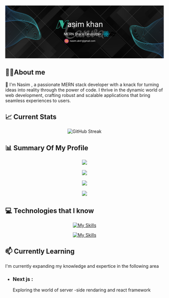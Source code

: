 ![Your Cover Photo Alt Text](https://github.com/nasimuk47/nasimuk47/blob/main/cover%20edit.png?raw=true)

## 🙋‍♂️About me

👋 I'm Nasim , a passionate MERN stack developer with a knack for turning ideas into reality through the power of code. I thrive in the dynamic world of web development, crafting robust and scalable applications that bring seamless experiences to users.

## 📈 Current Stats

<p align="center">
  <img src="https://github-readme-streak-stats.herokuapp.com?user=nasimuk47&theme=dark" width="800" alt="GitHub Streak">
</p>

## 📊 Summary Of My Profile

<div align="center">

![](http://github-profile-summary-cards.vercel.app/api/cards/repos-per-language?username=nasimuk47&theme=monokai)

</div>

<div align="center">

![](http://github-profile-summary-cards.vercel.app/api/cards/most-commit-language?username=nasimuk47&theme=monokai&exclude=)

</div>

<div align="center">

![](http://github-profile-summary-cards.vercel.app/api/cards/stats?username=nasimuk47&theme=monokai)

</div>

<div align="center">

![](http://github-profile-summary-cards.vercel.app/api/cards/productive-time?username=nasimuk47&theme=monokai&utcOffset=5)

</div>

## 💻 Technologies that I know

<div align="center">

[![My Skills](https://skillicons.dev/icons?i=html,css,js,react,tailwind,materialui)](https://skillicons.dev)

</div>

<div align="center">

[![My Skills](https://skillicons.dev/icons?i=mongodb,express,nodejs,nextjs,firebase,figma&theme=light)](https://skillicons.dev)

</div>

## 📫 Currently Learning

I'm currently expanding my knowledge and expertice in the following area

-   ### Next js :
    Exploring the world of server -side rendaring and react framework
